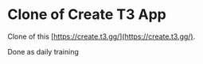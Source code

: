 # Clone of Create T3 App

Clone of this [https://create.t3.gg/](https://create.t3.gg/).

Done as daily training